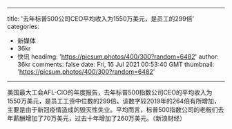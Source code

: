 
---
title: '去年标普500公司CEO平均收入为1550万美元，是员工的299倍'
categories: 
 - 新媒体
 - 36kr
 - 快讯
headimg: 'https://picsum.photos/400/300?random=6482'
author: 36kr
comments: false
date: Fri, 16 Jul 2021 00:53:40 GMT
thumbnail: 'https://picsum.photos/400/300?random=6482'
---

<div>   
美国最大工会AFL-CIO的年度报告，去年标普500指数公司CEO的平均收入为1550万美元，是员工工资中位数的299倍。该数字较2019年的264倍有所增加，主要是由于新冠疫情造成的毁灭性失业。平均而言，标普500指数公司的老板们去年薪酬增加了70万美元，过去十年增加了260万美元。（新浪财经）  
</div>
            